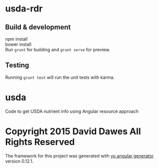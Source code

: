 # usda-rdr

## Build & development
npm install<br />
bower install<br >
Run `grunt` for building and `grunt serve` for preview.

## Testing

Running `grunt test` will run the unit tests with karma.
# usda
Code to get USDA nutrient info using Angular resource approach

# Copyright 2015 David Dawes All Rights Reserved
The framework for this project was generated with [yo angular generator](https://github.com/yeoman/generator-angular)
version 0.12.1.

